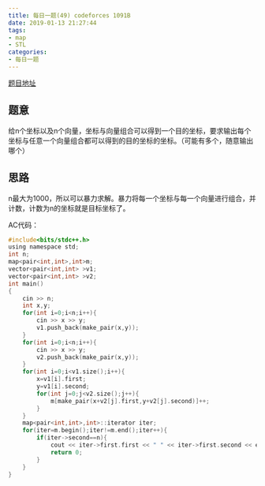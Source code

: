 ```yaml
---
title: 每日一题(49) codeforces 1091B
date: 2019-01-13 21:27:44
tags:
- map
- STL
categories:
- 每日一题
---
```

[题目地址](https://codeforces.com/contest/1091/problem/B)
## 题意
给n个坐标以及n个向量，坐标与向量组合可以得到一个目的坐标，要求输出每个坐标与任意一个向量组合都可以得到的目的坐标的坐标。（可能有多个，随意输出哪个）

## 思路
n最大为1000，所以可以暴力求解。暴力将每一个坐标与每一个向量进行组合，并计数，计数为n的坐标就是目标坐标了。

AC代码：
```C
#include<bits/stdc++.h>
using namespace std;
int n;
map<pair<int,int>,int>m;
vector<pair<int,int> >v1;
vector<pair<int,int> >v2;
int main()
{
	cin >> n;
	int x,y;
	for(int i=0;i<n;i++){
		cin >> x >> y;
		v1.push_back(make_pair(x,y));
	}
	for(int i=0;i<n;i++){
		cin >> x >> y;
		v2.push_back(make_pair(x,y));
	}
	for(int i=0;i<v1.size();i++){
		x=v1[i].first;
		y=v1[i].second; 
		for(int j=0;j<v2.size();j++){
			m[make_pair(x+v2[j].first,y+v2[j].second)]++;
		} 
	}
	map<pair<int,int>,int>::iterator iter;
	for(iter=m.begin();iter!=m.end();iter++){
		if(iter->second==n){
			cout << iter->first.first << " " << iter->first.second << endl;
			return 0;
		}
	}
} 
```
